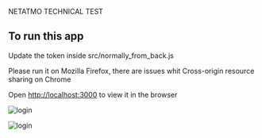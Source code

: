 NETATMO TECHNICAL TEST

## To run this app

Update the token inside src/normally_from_back.js

Please run it on Mozilla Firefox, there are issues whit Cross-origin resource sharing on Chrome

Open [http://localhost:3000](http://localhost:3000) to view it in the browser

![login](https://i.goopics.net/ZkVEP.png)

![login](tt_mobile_netatmo.png)
